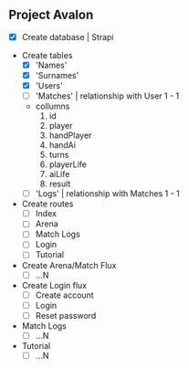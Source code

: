 ## Project Avalon

- [x] Create database | Strapi

* Create tables
    - [x] 'Names'
    - [x] 'Surnames'
    - [x] 'Users'
    - [ ] 'Matches' | relationship with User 1 - 1
    * collumns
        1. id
        2. player
        3. handPlayer
        4. handAi
        5. turns
        6. playerLife
        7. aiLife
        8. result
    - [ ] 'Logs' | relationship with Matches 1 - 1

* Create routes
    - [ ] Index
    - [ ] Arena
    - [ ] Match Logs
    - [ ] Login
    - [ ] Tutorial

* Create Arena/Match Flux
    - [ ] ...N

* Create Login flux
    - [ ] Create account
    - [ ] Login
    - [ ] Reset password

* Match Logs
    - [ ] ...N

* Tutorial
    - [ ] ...N